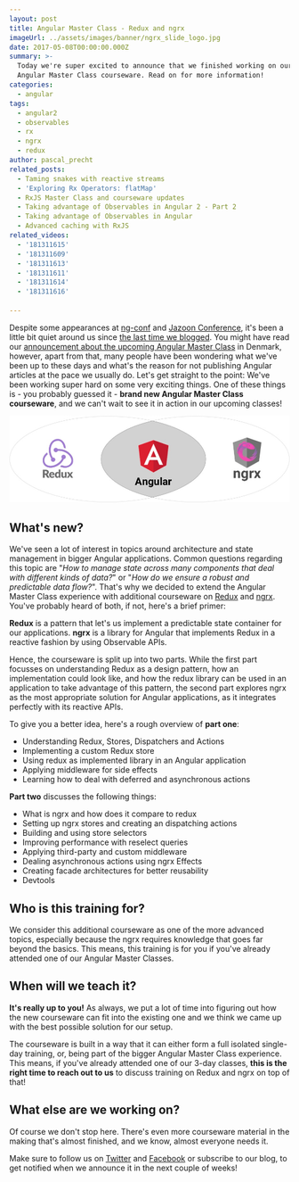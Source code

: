 ```yaml
---
layout: post
title: Angular Master Class - Redux and ngrx
imageUrl: ../assets/images/banner/ngrx_slide_logo.jpg
date: 2017-05-08T00:00:00.000Z
summary: >-
  Today we're super excited to announce that we finished working on our new
  Angular Master Class courseware. Read on for more information!
categories:
  - angular
tags:
  - angular2
  - observables
  - rx
  - ngrx
  - redux
author: pascal_precht
related_posts:
  - Taming snakes with reactive streams
  - 'Exploring Rx Operators: flatMap'
  - RxJS Master Class and courseware updates
  - Taking advantage of Observables in Angular 2 - Part 2
  - Taking advantage of Observables in Angular
  - Advanced caching with RxJS
related_videos:
  - '181311615'
  - '181311609'
  - '181311613'
  - '181311611'
  - '181311614'
  - '181311616'

---
```


Despite some appearances at [ng-conf](https://www.ng-conf.org/) and [Jazoon Conference](http://jazoon.com/), it's been a little bit quiet around us since [the last time we blogged](/angular/2017/02/27/three-things-you-didnt-know-about-the-async-pipe.html). You might have read our [announcement about the upcoming Angular Master Class](/announcements/2017/05/05/announcing-angular-master-class-in-denmark.html) in Denmark, however, apart from that, many people have been wondering what we've been up to these days and what's the reason for not publishing Angular articles at the pace we usually do. Let's get straight to the point: We've been working super hard on some very exciting things. One of these things is - you probably guessed it - **brand new Angular Master Class courseware**, and we can't wait to see it in action in our upcoming classes!

![](../assets/images/banner/ngrx_slide_logo.jpg)

## What's new?

We've seen a lot of interest in topics around architecture and state management in bigger Angular applications. Common questions regarding this topic are "*How to manage state across many components that deal with different kinds of data?*" or "*How do we ensure a robust and predictable data flow?*". That's why we decided to extend the Angular Master Class experience with additional courseware on [Redux](http://redux.js.org/) and [ngrx](https://github.com/ngrx). You've probably heard of both, if not, here's a brief primer:

**Redux** is a pattern that let's us implement a predictable state container for our applications. **ngrx** is a library for Angular that implements Redux in a reactive fashion by using Observable APIs.

Hence, the courseware is split up into two parts. While the first part focusses on understanding Redux as a design pattern, how an implementation could look like, and how the redux library can be used in an application to take advantage of this pattern, the second part explores ngrx as the most appropriate solution for Angular applications, as it integrates perfectly with its reactive APIs.

To give you a better idea, here's a rough overview of **part one**:

- Understanding Redux, Stores, Dispatchers and Actions
- Implementing a custom Redux store
- Using redux as implemented library in an Angular application
- Applying middleware for side effects
- Learning how to deal with deferred and asynchronous actions

**Part two** discusses the following things:

- What is ngrx and how does it compare to redux
- Setting up ngrx stores and creating an dispatching actions
- Building and using store selectors
- Improving performance with reselect queries
- Applying third-party and custom middleware
- Dealing asynchronous actions using ngrx Effects
- Creating facade architectures for better reusability
- Devtools

## Who is this training for?

We consider this additional courseware as one of the more advanced topics, especially because the ngrx requires knowledge that goes far beyond the basics. This means, this training is for you if you've already attended one of our Angular Master Classes.

## When will we teach it?

**It's really up to you!** As always, we put a lot of time into figuring out how the new courseware can fit into the existing one and we think we came up with the best possible solution for our setup.

The courseware is built in a way that it can either form a full isolated single-day training, or, being part of the bigger Angular Master Class experience. This means, if you've already attended one of our 3-day classes, **this is the right time to reach out to us** to discuss training on Redux and ngrx on top of that!

## What else are we working on?

Of course we don't stop here. There's even more courseware material in the making that's almost finished, and we know, almost everyone needs it.

Make sure to follow us on [Twitter](http://twitter.com/thoughtram) and [Facebook](http://facebook.com/thoughtram) or subscribe to our blog, to get notified when we announce it in the next couple of weeks!
